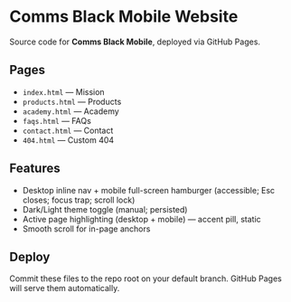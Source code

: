 # Comms Black Mobile Website

Source code for **Comms Black Mobile**, deployed via GitHub Pages.

## Pages
- `index.html` — Mission
- `products.html` — Products
- `academy.html` — Academy
- `faqs.html` — FAQs
- `contact.html` — Contact
- `404.html` — Custom 404

## Features
- Desktop inline nav + mobile full-screen hamburger (accessible; Esc closes; focus trap; scroll lock)
- Dark/Light theme toggle (manual; persisted)
- Active page highlighting (desktop + mobile) — accent pill, static
- Smooth scroll for in-page anchors

## Deploy
Commit these files to the repo root on your default branch. GitHub Pages will serve them automatically.

